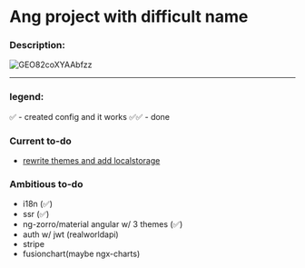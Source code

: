 # Ang project with difficult name

### Description:

![GEO82coXYAAbfzz](https://github.com/MarikaKonturova/rmort-18anf-tickstrp/assets/69147255/630a8453-ba74-401a-94f9-37bb9b13dcc6)

---

### legend:

✅️ - created config and it works
✅️✅️ - done

### Current to-do

- [rewrite themes and add localstorage](https://sevriukovmk.medium.com/custom-angular-material-multiple-themes-dd7cb31f835)

### Ambitious to-do

- i18n (✅️)
- ssr (✅️)
- ng-zorro/material angular w/ 3 themes (✅️)
- auth w/ jwt (realworldapi)
- stripe
- fusionchart(maybe ngx-charts)
